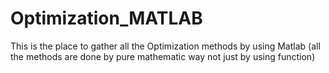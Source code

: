# Optimization_MATLAB
This is the place to gather all the Optimization methods by using Matlab (all the methods are done by pure mathematic way not just by using function)

